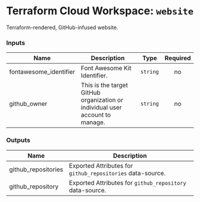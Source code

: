 # Terraform Cloud Workspace: `website`

Terraform-rendered, GitHub-infused website.

<!-- BEGIN_TF_DOCS -->
### Inputs

| Name | Description | Type | Required |
|------|-------------|------|:--------:|
| fontawesome_identifier | Font Awesome Kit Identifier. | `string` | no |
| github_owner | This is the target GitHub organization or individual user account to manage. | `string` | no |

### Outputs

| Name | Description |
|------|-------------|
| github_repositories | Exported Attributes for `github_repositories` data-source. |
| github_repository | Exported Attributes for `github_repository` data-source. |
<!-- END_TF_DOCS -->
